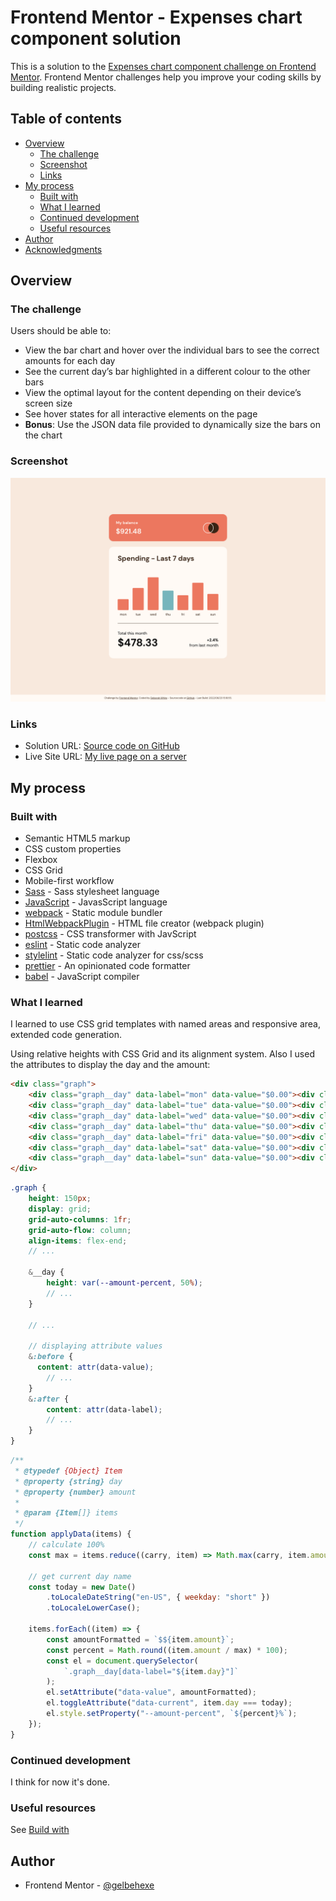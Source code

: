 # Frontend Mentor - Expenses chart component solution

This is a solution to the [Expenses chart component challenge on Frontend Mentor](https://www.frontendmentor.io/challenges/expenses-chart-component-e7yJBUdjwt). Frontend Mentor challenges help you improve your coding skills by building realistic projects. 

## Table of contents

- [Overview](#overview)
  - [The challenge](#the-challenge)
  - [Screenshot](#screenshot)
  - [Links](#links)
- [My process](#my-process)
  - [Built with](#built-with)
  - [What I learned](#what-i-learned)
  - [Continued development](#continued-development)
  - [Useful resources](#useful-resources)
- [Author](#author)
- [Acknowledgments](#acknowledgments)

## Overview

### The challenge

Users should be able to:

- View the bar chart and hover over the individual bars to see the correct amounts for each day
- See the current day’s bar highlighted in a different colour to the other bars
- View the optimal layout for the content depending on their device’s screen size
- See hover states for all interactive elements on the page
- **Bonus**: Use the JSON data file provided to dynamically size the bars on the chart

### Screenshot

![](./screenshot.png)

### Links

- Solution URL: [Source code on GitHub](https://github.com/gelbehexe/frontend-mentor-expenses-chart-component-main)
- Live Site URL: [My live page on a server](https://frontend-mentor-expenses-chart-component-main-gelbehexe.netlify.app/)

## My process

### Built with

- Semantic HTML5 markup
- CSS custom properties
- Flexbox
- CSS Grid
- Mobile-first workflow
- [Sass](https://sass-lang.com/) - Sass stylesheet language
- [JavaScript](https://developer.mozilla.org/en-US/docs/Web/JavaScript/Reference) - JavasScript language
- [webpack](https://webpack.js.org/) - Static module bundler
- [HtmlWebpackPlugin](https://github.com/jantimon/html-webpack-plugin/blob/main/README.md) - HTML file creator (webpack plugin)
- [postcss](https://postcss.org/) - CSS transformer with JavScript
- [eslint](https://eslint.org/) - Static code analyzer
- [stylelint](https://stylelint.io/) - Static code analyzer for css/scss
- [prettier](https://prettier.io/) - An opinionated code formatter
- [babel](https://babeljs.io/) - JavaScript compiler

### What I learned

I learned to use CSS grid templates with named areas and responsive area, extended code generation.

Using relative heights with CSS Grid and its alignment system. Also I used the attributes to display the day and the amount:

```html
<div class="graph">
    <div class="graph__day" data-label="mon" data-value="$0.00"><div class="rounded-sm"></div></div>
    <div class="graph__day" data-label="tue" data-value="$0.00"><div class="rounded-sm"></div></div>
    <div class="graph__day" data-label="wed" data-value="$0.00"><div class="rounded-sm"></div></div>
    <div class="graph__day" data-label="thu" data-value="$0.00"><div class="rounded-sm"></div></div>
    <div class="graph__day" data-label="fri" data-value="$0.00"><div class="rounded-sm"></div></div>
    <div class="graph__day" data-label="sat" data-value="$0.00"><div class="rounded-sm"></div></div>
    <div class="graph__day" data-label="sun" data-value="$0.00"><div class="rounded-sm"></div></div>
</div>
```
```scss
.graph {
    height: 150px;
    display: grid;
    grid-auto-columns: 1fr;
    grid-auto-flow: column;
    align-items: flex-end;
    // ...

    &__day {
        height: var(--amount-percent, 50%);
        // ...
    }

    // ...

    // displaying attribute values
    &:before {
      content: attr(data-value);
        // ...
    }
    &:after {
        content: attr(data-label);
        // ...
    }
}
```
```js
/**
 * @typedef {Object} Item
 * @property {string} day
 * @property {number} amount
 *
 * @param {Item[]} items
 */
function applyData(items) {
    // calculate 100%
    const max = items.reduce((carry, item) => Math.max(carry, item.amount), 0);

    // get current day name
    const today = new Date()
        .toLocaleDateString("en-US", { weekday: "short" })
        .toLocaleLowerCase();

    items.forEach((item) => {
        const amountFormatted = `$${item.amount}`;
        const percent = Math.round((item.amount / max) * 100);
        const el = document.querySelector(
            `.graph__day[data-label="${item.day}"]`
        );
        el.setAttribute("data-value", amountFormatted);
        el.toggleAttribute("data-current", item.day === today);
        el.style.setProperty("--amount-percent", `${percent}%`);
    });
}
```


### Continued development

I think for now it's done.

### Useful resources

See [Build with](#built-with)

## Author

- Frontend Mentor - [@gelbehexe](https://www.frontendmentor.io/profile/gelbehexe)
